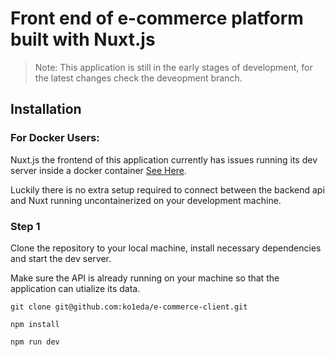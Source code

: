 # Front end of e-commerce platform built with Nuxt.js

> Note: This application is still in the early stages of development, for the latest changes check the deveopment branch. 

## Installation
### For Docker Users:
Nuxt.js the frontend of this application currently has issues running its dev server inside a docker container [See Here](https://github.com/nuxt/nuxt.js/issues/4543).

Luckily there is no extra setup required to connect between the backend api and Nuxt running uncontainerized on your development machine. 


### Step 1 
Clone the repository to your local machine, install necessary dependencies and start the dev server.

Make sure the API is already running on your machine so that the application can utialize its data. 
```
git clone git@github.com:ko1eda/e-commerce-client.git

npm install 

npm run dev 
```
